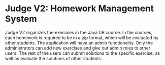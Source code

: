 

# Judge V2: Homework Management System

Judge V2 organizes the exercises in the Java DB
course. In the courses, each homework is required to be in a zip format, which
will be evaluated by other students. The application will have an admin
functionality. Only the administrators can add new exercises and give out admin
roles to other users. The rest of the users can submit solutions to the specific
exercise, as well as evaluate the solutions of other students.
